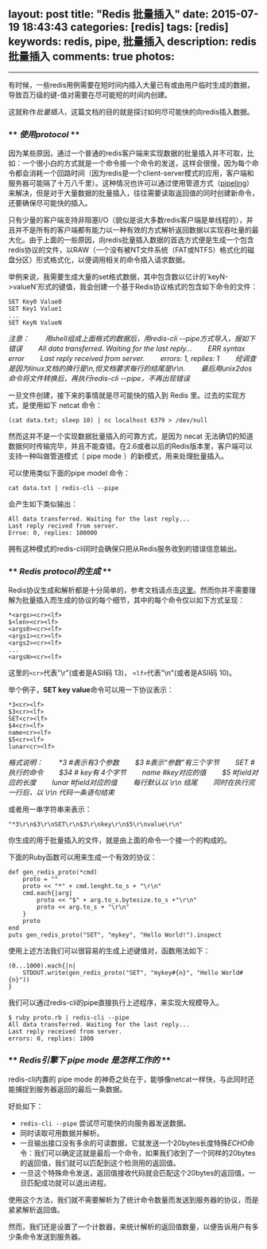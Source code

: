 layout: post
title: "Redis 批量插入"
date: 2015-07-19 18:43:43
categories: [redis]
tags: [redis]
keywords: redis, pipe, 批量插入
description: redis批量插入
comments: true
photos:
-
---
有时候，一些redis用例需要在短时间内插入大量已有或由用户临时生成的数据，导致百万级的键-值对需要在尽可能短的时间内创建。

这就称作*批量插入*，这篇文档的目的就是探讨如何尽可能快的向redis插入数据。

### ** *使用protocol* **

因为某些原因，通过一个普通的redis客户端来实现数据的批量插入并不可取，比如：一个很小白的方式就是一个命令接一个命令的发送，这样会很慢，因为每个命令都会消耗一个回路时间（因为redis是一个client-server模式的应用，客户端和服务器可能隔了十万八千里）。这种情况也许可以通过使用管道方式（[pipeling](http://redis.io/topics/pipelining)）来解决，但是对于大量数据的批量插入，往往需要读取返回值的同时创建新命令，还要确保尽可能快的插入。
<!--more-->
只有少量的客户端支持非阻塞I/O（貌似是说大多数redis客户端是单线程的），并且并不是所有的客户端都有能力以一种有效的方式解析返回数据以实现吞吐量的最大化。由于上面的一些原因，向redis批量插入数据的首选方式便是生成一个包含redis协议的文件，以RAW（一个没有被NT文件系统（FAT或NTFS）格式化的磁盘分区）形式格式化，以便调用相关的命令插入请求数据。

举例来说，我需要生成大量的set格式数据，其中包含数以亿计的'keyN->valueN'形式的键值，我会创建一个基于Redis协议格式的包含如下命令的文件：

    SET Key0 Value0
    SET Key1 Value1
    ...
    SET KeyN ValueN

*注意：
　　用shell组成上面格式的数据后，用redis-cli --pipe方式导入，报如下错误
　　All data transferred. Waiting for the last reply...
　　ERR syntax error
　　Last reply received from server.
　　errors: 1, replies: 1
　　经调查是因为linux文档的换行是\n,但文档要求每行的结尾是\r\n.
　　最后用unix2dos命令将文件转换后，再执行redis-cli --pipe，不再出现错误*

一旦文件创建，接下来的事情就是尽可能快的插入到 Redis 里。过去的实现方式，是使用如下 netcat 命令：

    (cat data.txt; sleep 10) | nc localhost 6379 > /dev/null

然而这并不是一个实现数据批量插入的可靠方式，是因为 necat 无法确切的知道数据何时传输完毕，并且不能查错。在2.6或者以后的Redis版本里，客户端可以支持一种叫做管道模式（ pipe mode ）的新模式，用来处理批量插入。

可以使用类似下面的pipe model 命令：

    cat data.txt | redis-cli --pipe

会产生如下类似输出：

    All data transferred. Waiting for the last reply...
    Last reply recived from server.
    Erroe: 0, replies: 100000

拥有这种模式的redis-cli同时会确保只把从Redis服务收到的错误信息输出。

### ** *Redis protocol的生成* **
Redis协议生成和解析都是十分简单的，参考文档请点击[这里](http://redis.io/topics/protocol)。然而你并不需要理解为批量插入而生成的协议的每个细节，其中的每个命令仅以如下方式呈现：

    *<args><cr><lf>
    $<len><cr><lf>
    <args0><cr><lf>
    <args1><cr><lf>
    <args2><cr><lf>
    ...
    <argsN><cr><lf>

这里的`<cr>`代表"\r"(或者是ASII码 13)， `<lf>`代表"\n"(或者是ASII码 10)。

举个例子，**SET key value**命令可以用一下协议表示：

    *3<cr><lf>
    $3<cr><lf>
    SET<cr><lf>
    $4<cr><lf>
    name<cr><lf>
    $5<cr><lf>
    lunar<cr><lf>

*格式说明：*
　　\**3 #表示有3个参数
　　$3 #表示“参数”有三个字节
　　SET #执行的命令
　　$34 # key有 4个字节
　　name #key对应的值
　　$5 #field对应的长度
　　lunar #field对应的值
　　每行默认以 \r\n 结尾
　　同时在执行完一行后，以 \r\n 代码一条语句结束*

或者用一串字符串来表示：

    "*3\r\n$3\r\nSET\r\n$3\r\nkey\r\n$5\r\nvalue\r\n"

你生成的用于批量插入的文件，就是由上面的命令一个接一个的构成的。

下面的Ruby函数可以用来生成一个有效的协议：

    def gen_redis_proto(*cmd)
        proto = ""
        proto << "*" + cmd.lenght.to_s + "\r\n"
        cmd.each{|arg|
            proto << "$" + arg.to_s.bytesize.to_s +"\r\n"
            proto << arg.to_s + "\r\n"
        }
        proto
    end
    puts gen_redis_proto("SET", "mykey", "Hello World!").inspect

使用上述方法我们可以很容易的生成上述键值对，函数用法如下：

    (0...1000).each{|n|
        STDOUT.write(gen_redis_proto("SET", "mykey#{n}", "Hello World#{n}"))
    }

我们可以通过redis-cli的pipe直接执行上述程序，来实现大规模导入。

    $ ruby proto.rb | redis-cli --pipe
    All data transferred. Waiting for the last reply...
    Last reply received from server.
    errors: 0, replies: 1000

### ** *Redis引擎下 pipe mode 是怎样工作的* **

redis-cli内置的 pipe mode 的神奇之处在于，能够像netcat一样快，与此同时还能捕捉到服务器返回的最后一条数据。

好处如下：

- `redis-cli --pipe` 尝试尽可能快的向服务器发送数据。
- 同时读取可用数据并解析。
- 一旦输出接口没有多余的可读数据，它就发送一个20bytes长度特殊*ECHO*命令：我们可以确定这就是最后一个命令，如果我们收到了一个同样的20bytes的返回值，我们就可以匹配到这个检测用的返回值。
- 一旦这个特殊命令发送，返回值接收代码就会匹配这个20bytes的返回值，一旦匹配成功就可以退出进程。

使用这个方法，我们就不需要解析为了统计命令数量而发送到服务器的协议，而是紧紧解析返回值。

然而，我们还是设置了一个计数器，来统计解析的返回值数量，以便告诉用户有多少条命令发送到服务器。
